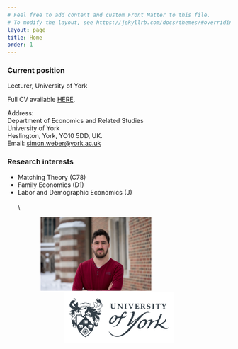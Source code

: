 ```yaml
---
# Feel free to add content and custom Front Matter to this file.
# To modify the layout, see https://jekyllrb.com/docs/themes/#overriding-theme-defaults
layout: page
title: Home
order: 1
---
```



### Current position
Lecturer, University of York

Full CV available [HERE](https://www.dropbox.com/s/qjvrt75flyml7pd/CV_WeberSimon.pdf?dl=0).

Address:\
Department of Economics and Related Studies\
University of York\
Heslington, York, YO10 5DD, UK.\
Email: simon.weber@york.ac.uk

### Research interests
- Matching Theory (C78)
- Family Economics (D1)
- Labor and Demographic Economics (J)
\
\
\
<p align="middle" >
<img src="/images/20180211-DSC07100.jpg" width="250">
<img height="100" hspace="50">
<img src="/images/universityofyork.png" width="250">
</p>



<!---
![profile](/images/20180211-DSC07100.jpg "title")
<img width="200" height="200"src="https://github.com/webersimon/webersimon.github.io/blob/bafd7f0089c505117e7baa97c11bf843e4d9e598/images/20180211-DSC07100.jpg"/>
--->


